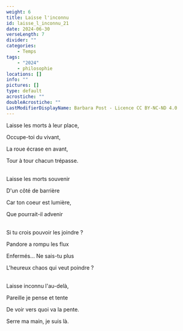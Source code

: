 ```yaml
---
weight: 6
title: Laisse l'inconnu
id: laisse_l_inconnu_21
date: 2024-06-30
verseLength: 7
divider: ""
categories:
    - Temps
tags:
    - "2024"
    - philosophie
locations: []
info: ""
pictures: []
type: default
acrostiche: ""
doubleAcrostiche: ""
LastModifierDisplayName: Barbara Post - Licence CC BY-NC-ND 4.0
---
```

Laisse les morts à leur place,

Occupe-toi du vivant,

La roue écrase en avant,

Tour à tour chacun trépasse.

 \
Laisse les morts souvenir

D'un côté de barrière

Car ton coeur est lumière,

Que pourrait-il advenir

 \
Si tu crois pouvoir les joindre ?

Pandore a rompu les flux

Enfermés... Ne sais-tu plus

L'heureux chaos qui veut poindre ?

 \
Laisse inconnu l'au-delà,

Pareille je pense et tente

De voir vers quoi va la pente.

Serre ma main, je suis là.
